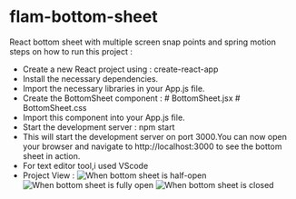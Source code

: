 # flam-bottom-sheet
React bottom sheet with multiple screen snap points and spring motion
steps on how to run this project :
* Create a new React project using : create-react-app
* Install the necessary dependencies.
* Import the necessary libraries in your App.js file.
* Create the BottomSheet component :
          # BottomSheet.jsx
          # BottomSheet.css
* Import this component into your App.js file.
* Start the development server : npm start  
* This will start the development server on port 3000.You can now open your browser and navigate to http://localhost:3000 to see the bottom sheet in action.
* For text editor tool,i used VScode
* Project View :
 ![When bottom sheet is half-open](https://github.com/MdSerfraz/flam-bottom-sheet/assets/144617646/e71f5e53-72e1-4073-9d0c-bceebcbb4355)
![When bottom sheet is fully open](https://github.com/MdSerfraz/flam-bottom-sheet/assets/144617646/affa91c3-c5f0-4f1e-971b-d6bfe00f3303)
![When bottom sheet is closed](https://github.com/MdSerfraz/flam-bottom-sheet/assets/144617646/472b165f-459a-4146-b482-5c0adff9d852)

